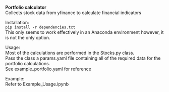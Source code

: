 **Portfolio calculator**\
Collects stock data from yfinance to calculate financial indicators

Installation:\
`pip install -r dependencies.txt`\
This only seems to work effectively in an Anaconda environment however, it is not the only option.

Usage:\
Most of the calculations are performed in the Stocks.py class.\
Pass the class a params.yaml file containing all of the required data for the portfolio calculations.\
See example_portfolio.yaml for reference

Example:\
Refer to Example_Usage.ipynb
